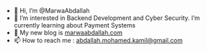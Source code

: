 - 👋  Hi, I’m @MarwaAbdallah
- 👀  I’m interested in Backend Development and Cyber Security. I’m currently learning about Payment Systems
- 🌱  My new blog is [marwaabdallah.com](https://www.marwaabdallah.com/)
- 📫  How to reach me : abdallah.mohamed.kamil@gmail.com

<!---
MarwaAbdallah/MarwaAbdallah is a ✨ special ✨ repository because its `README.md` (this file) appears on your GitHub profile.
You can click the Preview link to take a look at your changes.
--->
